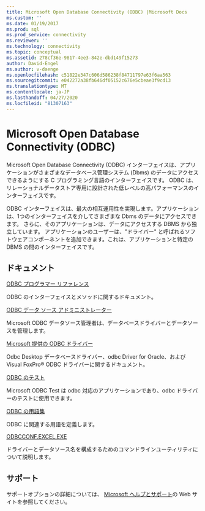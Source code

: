 ```yaml
---
title: Microsoft Open Database Connectivity (ODBC) |Microsoft Docs
ms.custom: ''
ms.date: 01/19/2017
ms.prod: sql
ms.prod_service: connectivity
ms.reviewer: ''
ms.technology: connectivity
ms.topic: conceptual
ms.assetid: 278cf36e-9817-4ee3-842e-dbd149f15273
author: David-Engel
ms.author: v-daenge
ms.openlocfilehash: c51822e347c606d586238f84711797e63f6aa563
ms.sourcegitcommit: e042272a38fb646df05152c676e5cbeae3f9cd13
ms.translationtype: MT
ms.contentlocale: ja-JP
ms.lasthandoff: 04/27/2020
ms.locfileid: "81307163"
---
```

# <a name="microsoft-open-database-connectivity-odbc"></a>Microsoft Open Database Connectivity (ODBC)
Microsoft Open Database Connectivity (ODBC) インターフェイスは、アプリケーションがさまざまなデータベース管理システム (Dbms) のデータにアクセスできるようにする C プログラミング言語のインターフェイスです。 ODBC は、リレーショナルデータストア専用に設計された低レベルの高パフォーマンスのインターフェイスです。  
  
 ODBC インターフェイスは、最大の相互運用性を実現します。アプリケーションは、1つのインターフェイスを介してさまざまな Dbms のデータにアクセスできます。 さらに、そのアプリケーションは、データにアクセスする DBMS から独立しています。 アプリケーションのユーザーは、"ドライバー" と呼ばれるソフトウェアコンポーネントを追加できます。これは、アプリケーションと特定の DBMS の間のインターフェイスです。  
  
## <a name="documentation"></a>ドキュメント  
 [ODBC プログラマー リファレンス](../odbc/reference/odbc-programmer-s-reference.md)  
  
 ODBC のインターフェイスとメソッドに関するドキュメント。  
  
 [ODBC データ ソース アドミニストレーター](../odbc/admin/odbc-data-source-administrator.md)  
  
 Microsoft ODBC データソース管理者は、データベースドライバーとデータソースを管理します。  
  
 [Microsoft 提供の ODBC ドライバー](../odbc/microsoft/microsoft-supplied-odbc-drivers.md)  
  
 Odbc Desktop データベースドライバー、odbc Driver for Oracle、および Visual FoxPro® ODBC ドライバーに関するドキュメント。  
  
 [ODBC のテスト](../odbc/odbc-test.md)  
  
 Microsoft ODBC Test は odbc 対応のアプリケーションであり、odbc ドライバーのテストに使用できます。  
  
 [ODBC の用語集](../odbc/odbc-glossary.md)  
  
 ODBC に関連する用語を定義します。  
  
 [ODBCCONF.EXCEL.EXE](../odbc/odbcconf-exe.md)  
  
 ドライバーとデータソース名を構成するためのコマンドラインユーティリティについて説明します。  
  
## <a name="support"></a>サポート  
 サポートオプションの詳細については、 [Microsoft ヘルプとサポート](https://go.microsoft.com/fwlink?linkid=5521)の Web サイトを参照してください。
